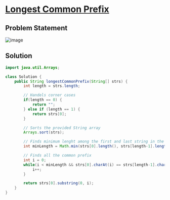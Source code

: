 # [Longest Common Prefix](https://leetcode.com/problems/longest-common-prefix/description/)
## Problem Statement
![image](https://github.com/SiddhantKumarMaurya/LeetCode_Questions/assets/107787014/62507238-3c37-4cc8-94e8-dd12c0a0de90)
## Solution
``` java
import java.util.Arrays;

class Solution {
    public String longestCommonPrefix(String[] strs) {
        int length = strs.length;

        // Handels corner cases
        if(length == 0) {
            return "";
        } else if (length == 1) {
            return strs[0];
        }

        // Sorts the provided String array
        Arrays.sort(strs);

        // Finds minimum lenght among the first and last string in the sorted array
        int minLength = Math.min(strs[0].length(), strs[length-1].length());

        // Finds all the common prefix
        int i = 0;
        while(i < minLength && strs[0].charAt(i) == strs[length-1].charAt(i)) {
            i++;
        }

        return strs[0].substring(0, i);
    }
}
```

